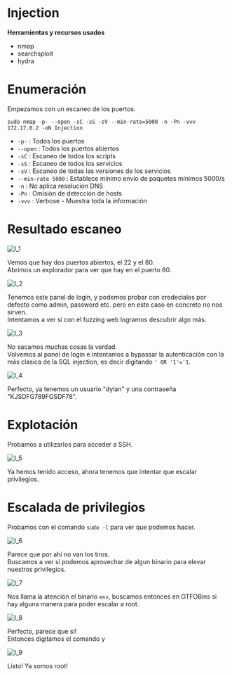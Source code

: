 # Injection
**Herramientas y recursos usados**
- nmap
- searchsploit
- hydra

# Enumeración

Empezamos con un escaneo de los puertos.

`sudo nmap -p- --open -sC -sS -sV --min-rate=5000 -n -Pn -vvv 172.17.0.2 -oN Injection`

- `-p-` : Todos los puertos
- `--open` : Todos los puertos abiertos
- `-sC` : Escaneo de todos los scripts
- `-sS` : Escaneo de todos los servicios
- `-sV` : Escaneo de todas las versiones de los servicios
- `--min-rate 5000` : Establece mínimo envío de paquetes mínimos 5000/s
- `-n` : No aplica resolución DNS
- `-Pn` : Omisión de detección de hosts
- `-vvv` : Verbose - Muestra toda la información

# Resultado escaneo
![I_1](https://github.com/giustiand/DockerLabs-Writeups/blob/main/MuyF%C3%A1cil/.images/Injection/I_1.jpg)   

Vemos que hay dos puertos abiertos, el 22 y el 80.  
Abrimos un explorador para ver que hay en el puerto 80.  

![I_2](https://github.com/giustiand/DockerLabs-Writeups/blob/main/MuyF%C3%A1cil/.images/Injection/I_2.jpg)  

Tenemos este panel de login, y podemos probar con credeciales por defecto como admin, password etc. pero en este caso en concreto no nos sirven.  
Intentamos a ver si con el fuzzing web logramos descubrir algo más.  

![I_3](https://github.com/giustiand/DockerLabs-Writeups/blob/main/MuyF%C3%A1cil/.images/Injection/I_3.jpg)  

No sacamos muchas cosas la verdad.  
Volvemos al panel de login e intentamos a bypassar la autenticación con la más clasica de la SQL injection, es decir digitando `' OR '1'='1`.  

![I_4](https://github.com/giustiand/DockerLabs-Writeups/blob/main/MuyF%C3%A1cil/.images/Injection/I_4.jpg)  

Perfecto, ya tenemos un usuario "dylan" y una contraseña "KJSDFG789FGSDF78".  

# Explotación
Probamos a utilizarlos para acceder a SSH.  

![I_5](https://github.com/giustiand/DockerLabs-Writeups/blob/main/MuyF%C3%A1cil/.images/Injection/I_5.jpg)  

Ya hemos tenido acceso, ahora tenemos que intentar que escalar privilegios.  

# Escalada de privilegios
Probamos con el comando `sudo -l` para ver que podemos hacer.  
 
![I_6](https://github.com/giustiand/DockerLabs-Writeups/blob/main/MuyF%C3%A1cil/.images/Injection/I_6.jpg)   

Parece que por ahí no van los tiros.  
Buscamos a ver si podemos aprovechar de algun binario para elevar nuestros privilegios.

![I_7](https://github.com/giustiand/DockerLabs-Writeups/blob/main/MuyF%C3%A1cil/.images/Injection/I_7.jpg)  

Nos llama la atención el binario `env`, buscamos entonces en GTFOBins si hay alguna manera para poder escalar a root.  

![I_8](https://github.com/giustiand/DockerLabs-Writeups/blob/main/MuyF%C3%A1cil/.images/Injection/I_8.jpg)   

Perfecto, parece que sí!  
Entonces digitamos el comando y  

![I_9](https://github.com/giustiand/DockerLabs-Writeups/blob/main/MuyF%C3%A1cil/.images/Injection/I_9.jpg)   

Listo! Ya somos root!







